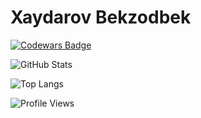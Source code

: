 # Xaydarov Bekzodbek
[![Codewars Badge](https://www.codewars.com/users/Bekzodbek%20xaydarov/badges/large)](https://www.codewars.com/users/Bekzodbek%20xaydarov)

![GitHub Stats](https://github-readme-stats.vercel.app/api?username=XaydarovDev-BekzodBek&show_icons=true&theme=dark)

![Top Langs](https://github-readme-stats.vercel.app/api/top-langs/?username=XaydarovDev-BekzodBek&layout=compact)

![Profile Views](https://komarev.com/ghpvc/?username=XaydarovDev-BekzodBek&color=blue)
